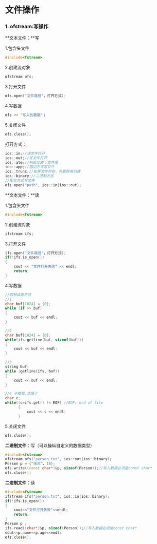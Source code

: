# 文件操作

### 1. ofstream:写操作

**文本文件：**写

1.包含头文件

```c++
#include<fstream>
```

2.创建流对象

```c++
ofstream ofs;
```

3.打开文件

```c++
ofs.open("文件路径"，打开方式);
```

4.写数据

```c++
ofs << "写入的数据"；
```

5.关闭文件

```c++
ofs.close();
```

打开方式：

```c++
ios::in;//读文件打开
ios::out;//写文件打开
ios::ate;//初始位置：文件尾
ios::app;//追加方式写文件
ios::trunc;//如果文件存在，先删除再创建
ios::binary;//二进制方式
//配合方式写文件
ofs.open("path", ios::in|ios::out);
```



**文本文件：**读

1.包含头文件

```c++
#include<fstream>
```

2.创建流对象

```c++
ifstream ifs;
```

3.打开文件

```c++
ifs.open("文件路径"，打开方式);
if(!ifs.is_open())
{
    cout << "文件打开失败" << endl;
    return;
}
```

4.写数据

```c++
//四种读取方式
//1
char buf[1024] = {0};
while (if >> buf)
{
    cout << buf << endl;
}

//2
char buf[1024] = {0};
while(ifs.getline(buf, sizeof(buf)))
{
    cout << buf << endl;
}

//3
string buf;
while (getline(ifs, buf))
{
    cout << buf << endl;
}

//4 不推荐,太慢了
char c;
while((c=ifs.get() != EOF) //EOF: end of file
      {
          cout << c << endl;
      }
```

5.关闭文件

```c++
ofs.close();
```





**二进制文件**：写（可以操纵自定义的数据类型）

```c++
#include<fstream>
ofstream ofs("person.txt", ios::out|ios::binary);
Person p = {"张三"，18};
ofs.write((const char*)&p, sizeof(Person));//写入数据必须是const char*
ofs.close();
```



**二进制文件**：读

```c++
#include<fstream>
ifstream ifs("person.txt", ios::in|ios::binary);
if(!ifs.is_open())
{
    cout<<"文件打开失败"<<endl;
    return;
}
Person p ;
ifs.read((char*)&p, sizeof(Person));//写入数据必须是const char*
cout<<p.name<<p.age<<endl;
ofs.close();
```

